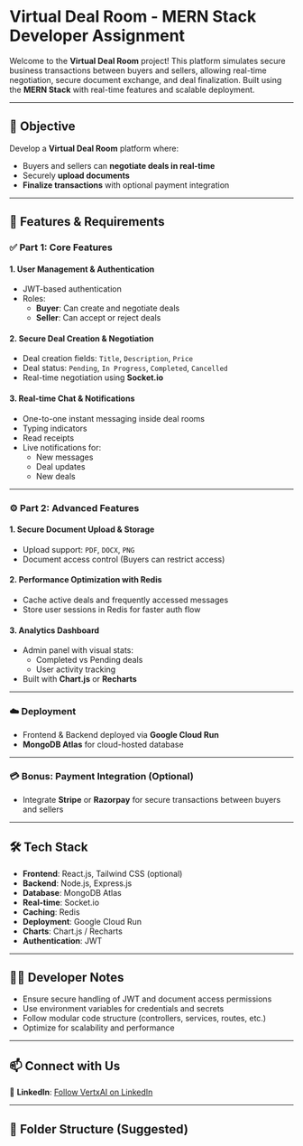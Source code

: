 # Virtual Deal Room - MERN Stack Developer Assignment

Welcome to the **Virtual Deal Room** project! This platform simulates secure business transactions between buyers and sellers, allowing real-time negotiation, secure document exchange, and deal finalization. Built using the **MERN Stack** with real-time features and scalable deployment.

---

## 📌 Objective

Develop a **Virtual Deal Room** platform where:
- Buyers and sellers can **negotiate deals in real-time**
- Securely **upload documents**
- **Finalize transactions** with optional payment integration

---

## 🚀 Features & Requirements

### ✅ Part 1: Core Features

#### 1. User Management & Authentication
- JWT-based authentication
- Roles:
  - **Buyer**: Can create and negotiate deals
  - **Seller**: Can accept or reject deals

#### 2. Secure Deal Creation & Negotiation
- Deal creation fields: `Title`, `Description`, `Price`
- Deal status: `Pending`, `In Progress`, `Completed`, `Cancelled`
- Real-time negotiation using **Socket.io**

#### 3. Real-time Chat & Notifications
- One-to-one instant messaging inside deal rooms
- Typing indicators
- Read receipts
- Live notifications for:
  - New messages
  - Deal updates
  - New deals

---

### ⚙️ Part 2: Advanced Features

#### 1. Secure Document Upload & Storage
- Upload support: `PDF`, `DOCX`, `PNG`
- Document access control (Buyers can restrict access)

#### 2. Performance Optimization with Redis
- Cache active deals and frequently accessed messages
- Store user sessions in Redis for faster auth flow

#### 3. Analytics Dashboard
- Admin panel with visual stats:
  - Completed vs Pending deals
  - User activity tracking
- Built with **Chart.js** or **Recharts**

---

### ☁️ Deployment

- Frontend & Backend deployed via **Google Cloud Run**
- **MongoDB Atlas** for cloud-hosted database

---

### 💳 Bonus: Payment Integration (Optional)
- Integrate **Stripe** or **Razorpay** for secure transactions between buyers and sellers

---

## 🛠️ Tech Stack

- **Frontend**: React.js, Tailwind CSS (optional)
- **Backend**: Node.js, Express.js
- **Database**: MongoDB Atlas
- **Real-time**: Socket.io
- **Caching**: Redis
- **Deployment**: Google Cloud Run
- **Charts**: Chart.js / Recharts
- **Authentication**: JWT

---

## 🧑‍💻 Developer Notes

- Ensure secure handling of JWT and document access permissions
- Use environment variables for credentials and secrets
- Follow modular code structure (controllers, services, routes, etc.)
- Optimize for scalability and performance

---

## 📫 Connect with Us

📄 **LinkedIn**: [Follow VertxAI on LinkedIn](https://www.linkedin.com/company/govertx/?viewAsMember=true)

---

## 📁 Folder Structure (Suggested)

